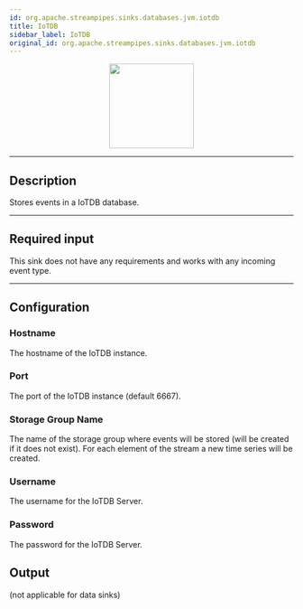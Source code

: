 ```yaml
---
id: org.apache.streampipes.sinks.databases.jvm.iotdb
title: IoTDB
sidebar_label: IoTDB
original_id: org.apache.streampipes.sinks.databases.jvm.iotdb
---
```


<!--
  ~ Licensed to the Apache Software Foundation (ASF) under one or more
  ~ contributor license agreements.  See the NOTICE file distributed with
  ~ this work for additional information regarding copyright ownership.
  ~ The ASF licenses this file to You under the Apache License, Version 2.0
  ~ (the "License"); you may not use this file except in compliance with
  ~ the License.  You may obtain a copy of the License at
  ~
  ~    http://www.apache.org/licenses/LICENSE-2.0
  ~
  ~ Unless required by applicable law or agreed to in writing, software
  ~ distributed under the License is distributed on an "AS IS" BASIS,
  ~ WITHOUT WARRANTIES OR CONDITIONS OF ANY KIND, either express or implied.
  ~ See the License for the specific language governing permissions and
  ~ limitations under the License.
  ~
  -->



<p align="center"> 
    <img src="/img/pipeline-elements/org.apache.streampipes.sinks.databases.jvm.iotdb/icon.png" width="150px;" class="pe-image-documentation"/>
</p>

***

## Description

Stores events in a IoTDB database.

***

## Required input

This sink does not have any requirements and works with any incoming event type.

***

## Configuration

### Hostname

The hostname of the IoTDB instance.

### Port

The port of the IoTDB instance (default 6667).

### Storage Group Name

The name of the storage group where events will be stored (will be created if it does not exist).
For each element of the stream a new time series will be created.

### Username

The username for the IoTDB Server.

### Password

The password for the IoTDB Server.

## Output

(not applicable for data sinks)
